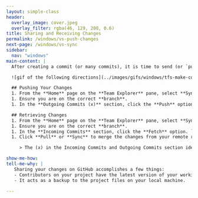 ```yaml
---
layout: simple-class
header:
  overlay_image: cover.jpeg
  overlay_filter: rgba(46, 129, 200, 0.6)
title: Sharing and Receiving Changes
permalink: /windows/vs-push-changes
next-page: /windows/vs-sync
sidebar:
  nav: "windows"
main-content: |
  After creating a commit (or many commits), it is time to send (or `push`) your changes to your GitHub repository.

  ![gif of the following directions](../images/gifs/windows/tfs-make-commit.gif)

  ## Pushing Your Changes
  1. From the **Home** page on the **Team Explorer** pane, select **Sync**.
  1. Ensure you are on the correct **branch**.
  1. In the **Outgoing Commits (x)** section, click the **Push** option. The Visual Studio GitHub Extension will push the changes on the branch you've selected to the repository on GitHub. If you don't already have a repository on GitHub, it will be created for you.

  ## Retrieving Changes
  1. From the **Home** page on the **Team Explorer** pane, select **Sync**.
  1. Ensure you are on the correct **branch**.
  1. In the **Incoming Commits** section, click the **Fetch** option. `Fetch`ing retrieves any commits on your current branch that were made on the remote repository without merging those changes in.
  1. Click **Pull** or **Sync** to merge the changes from your remote repository into your local files. If you select **Sync**, any local commits will be `push`ed to your remote.

     > The (x) in the Incoming Commits and Outgoing Commits section identifies the number of commits that you will be `fetch`ing (or retrieving) from the repository on GitHub, or how many commits you will be `push`ing (or sending) to the repository.

show-me-how:
tell-me-why: |
   Sharing your changes on GitHub accomplishes a few things:
   - Contributors on your project have the latest version of your working files on a specific branch.
   - It acts as a backup to the project files on your local machine.

---
```

